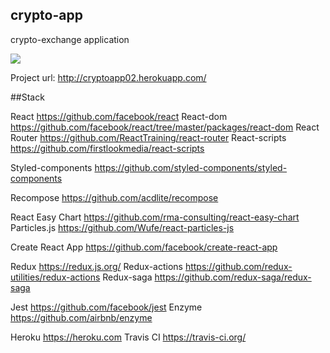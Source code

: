 ## crypto-app

crypto-exchange application

<img src="https://travis-ci.org/TrubinEN/crypto-app.svg?branch=master" />

Project url: http://cryptoapp02.herokuapp.com/

##Stack

React
https://github.com/facebook/react
React-dom
https://github.com/facebook/react/tree/master/packages/react-dom
React Router
https://github.com/ReactTraining/react-router
React-scripts
https://github.com/firstlookmedia/react-scripts

Styled-components
https://github.com/styled-components/styled-components

Recompose
https://github.com/acdlite/recompose

React Easy Chart
https://github.com/rma-consulting/react-easy-chart
Particles.js
https://github.com/Wufe/react-particles-js

Create React App
https://github.com/facebook/create-react-app

Redux
https://redux.js.org/
Redux-actions
https://github.com/redux-utilities/redux-actions
Redux-saga
https://github.com/redux-saga/redux-saga

Jest
https://github.com/facebook/jest
Enzyme
https://github.com/airbnb/enzyme

Heroku
https://heroku.com
Travis CI
https://travis-ci.org/
